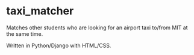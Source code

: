 taxi_matcher
============

Matches other students who are looking for an airport taxi to/from MIT at the same time.

Written in Python/Django with HTML/CSS.
